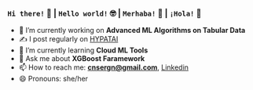 ### ```Hi there!``` 👋 | ```Hello world!``` 🤓 | ```Merhaba!```  🦃 | ```¡Hola!``` 💃

- 🔭 I’m currently working on **Advanced ML Algorithms on Tabular Data**
- ✍️ I post regularly on [HYPATAI](https://medium.com/hypatai)
- 🌱 I’m currently learning **Cloud ML Tools**
- 💬 Ask me about **XGBoost Faramework**
- 📫 How to reach me: **cnsergn@gmail.com**, [Linkedin](https://www.linkedin.com/in/cansuerg/)
- 😄 Pronouns: she/her
